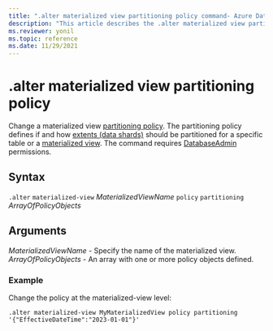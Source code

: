 ```yaml
---
title: ".alter materialized view partitioning policy command- Azure Data Explorer"
description: "This article describes the .alter materialized view partitioning policy command in Azure Data Explorer."
ms.reviewer: yonil
ms.topic: reference
ms.date: 11/29/2021
---
```

# .alter materialized view partitioning policy

Change a materialized view [partitioning policy](partitioningpolicy.md). The partitioning policy defines if and how [extents (data shards)](../management/extents-overview.md) should be partitioned for a specific table or a [materialized view](materialized-views/materialized-view-overview.md). The command requires [DatabaseAdmin](access-control/role-based-authorization.md) permissions.

## Syntax

`.alter` `materialized-view` *MaterializedViewName* `policy` `partitioning` *ArrayOfPolicyObjects*

## Arguments

*MaterializedViewName* - Specify the name of the materialized view. 
*ArrayOfPolicyObjects* - An array with one or more policy objects defined.

### Example

Change the policy at the materialized-view level:

```kusto
.alter materialized-view MyMaterializedView policy partitioning '{"EffectiveDateTime":"2023-01-01"}'
```
